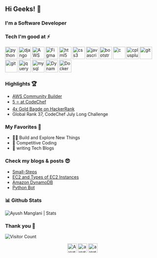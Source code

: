## Hi Geeks! 👋

### I'm a Software Developer

### Tech I'm good at ⚡
<p align="left">
<img src="https://devicons.github.io/devicon/devicon.git/icons/python/python-original.svg" alt="python" width="40" height="40"/> 
<img src="https://devicons.github.io/devicon/devicon.git/icons/django/django-original.svg" alt="django" width="40" height="40"/> 
<img src="https://cdn.icon-icons.com/icons2/2407/PNG/512/aws_icon_146074.png" alt="AWS" width="40" height="40"/>
<img src="https://cdn.iconscout.com/icon/free/png-256/figma-1693589-1442630.png" alt="Figma" width="40" height="40"/>
<img src="https://devicons.github.io/devicon/devicon.git/icons/html5/html5-original-wordmark.svg" alt="html5" width="40" height="40"/> 
<img src="https://devicons.github.io/devicon/devicon.git/icons/css3/css3-original-wordmark.svg" alt="css3" width="40" height="40"/> 
<img src="https://devicons.github.io/devicon/devicon.git/icons/javascript/javascript-original.svg" alt="javascript" width="40" height="40"/> 
<img src="https://devicons.github.io/devicon/devicon.git/icons/bootstrap/bootstrap-plain.svg" alt="bootstrap" width="40" height="40"/> 
<img src="https://devicons.github.io/devicon/devicon.git/icons/c/c-original.svg" alt="c" width="40" height="40"/> 
<img src="https://devicons.github.io/devicon/devicon.git/icons/cplusplus/cplusplus-original.svg" alt="cplusplus" width="40" height="40"/> 
<img src="https://www.vectorlogo.zone/logos/git-scm/git-scm-icon.svg" alt="git" width="40" height="40"/> 
<img src="https://devicons.github.io/devicon/devicon.git/icons/linux/linux-original.svg" alt="git" width="40" height="40"/> 
<img src="https://cdn.iconscout.com/icon/free/png-512/jquery-10-1175155.png" alt="jquery" width="40" height="40"/>
<img src="https://i.pinimg.com/originals/50/f1/58/50f1582a95bdac10f1c3fa295c8b947b.png" alt="mysql" width="40" height="40"/>
<img src="https://mpng.subpng.com/20190301/hhs/kisspng-amazon-dynamodb-amazon-web-services-database-data-aws-dynamodb-logo-svg-vector-amp-png-transparent-5c792300a53151.4650116715514426886766.jpg" alt="Dynamo DB" width="40" height="40"/>
<img src="https://cdn3.iconfinder.com/data/icons/logos-and-brands-adobe/512/97_Docker-512.png" alt="Docker" width="40" height="40"/>
</p>

### Highlights 🏆
 - [AWS Community Builder](https://aws.amazon.com/developer/community/community-builders/)
 - [5 ⭐ at CodeChef](https://www.codechef.com/users/ayush_005)
 - [4x Gold Bagde on HackerRank](https://www.hackerrank.com/ayush_manglani)
 - Global Rank 37, CodeChef July Long Challenge
 
 ### My Favorites 💯
 - 👨‍💻 Build and Explore New Things
 - 🍕 Competitive Coding
 - 📰 writing Tech Blogs

### Check my blogs & posts 😎 
- [Small-Steps](http://small-steps.herokuapp.com/)
- [EC2 and Types of EC2 Instances](https://medium.com/@ayush.manglani/amazon-ec2-type-of-ec2-instances-802d9e9c4fc7)
- [Amazon DynamoDB](https://medium.com/@ayush.manglani/amazon-dynamodb-e5fc12193933)
- [Python Bot](https://www.linkedin.com/posts/ayush-manglani-58a1a6162_python-selenium-pythonprogramming-activity-6661942482412150784-6Hv1)
 
### 📊 Github Stats

<img src="https://github-readme-stats.vercel.app/api?username=ayushmanglani&show_icons=true&theme=gotham" alt="Ayush Manglani | Stats" />
 
 ### Thank you 🙏

![Visitor Count](https://profile-counter.glitch.me/{Ayushmanglani}/count.svg)

<p align="center">
<a href="https://linkedin.com/in/ayush-manglani-58a1a6162" target="blank"><img align="center" src="https://cdn.jsdelivr.net/npm/simple-icons@3.0.1/icons/linkedin.svg" alt="Ayushmanglani" height="30" width="30" /></a>
<a href="https://instagram.com/ayush_manglani" target="blank"><img align="center" src="https://cdn.jsdelivr.net/npm/simple-icons@3.0.1/icons/instagram.svg" alt="ayush_manglani" height="30" width="30" /></a>
<a href="https://img.shields.io/badge/-Gmail-c14438?style=flat-square&logo=Gmail&logoColor=white&link=mailto:ayush.manglani@gmail.com" target="blank"><img align="center" src="https://freepngimg.com/thumb/gmail/62637-computer-icon-icons-scalable-vector-graphics-size.png" alt="ayush_manglani" height="30" width="30" /></a>
 
